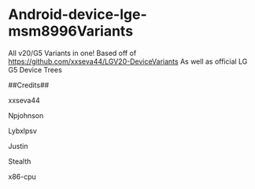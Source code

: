 # Android-device-lge-msm8996Variants
All v20/G5 Variants in one!
Based off of https://github.com/xxseva44/LGV20-DeviceVariants
As well as official LG G5 Device Trees

##Credits##

xxseva44

Npjohnson

Lybxlpsv

Justin

Stealth

x86-cpu
